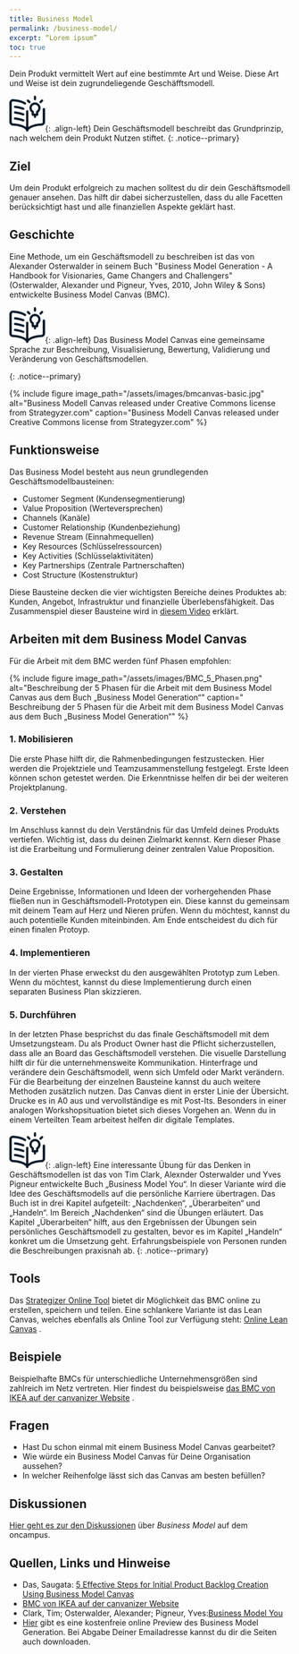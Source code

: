 ```yaml
---
title: Business Model
permalink: /business-model/
excerpt: “Lorem ipsum”
toc: true
---
```


Dein Produkt vermittelt Wert auf eine bestimmte Art und Weise. Diese Art und Weise ist dein zugrundeliegende Geschäfftsmodell. 

![image-left][image-1]{: .align-left}
Dein Geschäftsmodell beschreibt das Grundprinzip, nach welchem dein Produkt Nutzen stiftet.
{: .notice--primary}

## Ziel 
Um dein Produkt erfolgreich zu machen solltest du dir dein Geschäftsmodell genauer ansehen. Das hilft dir dabei sicherzustellen, dass du alle Facetten berücksichtigt hast und alle finanziellen Aspekte geklärt hast. 

## Geschichte
Eine Methode, um ein Geschäftsmodell zu beschreiben ist das von Alexander Osterwalder in seinem 
Buch "Business Model Generation - A Handbook for Visionaries, Game Changers and Challengers"  
(Osterwalder, Alexander und Pigneur, Yves, 2010, John Wiley & Sons) entwickelte Business Model Canvas (BMC).

![image-left][image-1]{: .align-left}
Das Business Model Canvas eine gemeinsame Sprache zur Beschreibung, Visualisierung, Bewertung, Validierung und Veränderung von Geschäftsmodellen.

{: .notice--primary}

{%	include figure 	image_path="/assets/images/bmcanvas-basic.jpg" alt="Business Modell Canvas released under Creative Commons license from Strategyzer.com" caption="Business Modell Canvas released under Creative Commons license from Strategyzer.com" %}

## Funktionsweise
Das Business Model besteht aus neun grundlegenden Geschäftsmodellbausteinen:

* Customer Segment (Kundensegmentierung)
* Value Proposition (Werteversprechen)
* Channels (Kanäle)
* Customer Relationship (Kundenbeziehung)
* Revenue Stream (Einnahmequellen)
* Key Resources (Schlüsselressourcen)
* Key Activities (Schlüsselaktivitäten)
* Key Partnerships (Zentrale Partnerschaften)
* Cost Structure (Kostenstruktur)

Diese Bausteine decken die vier wichtigsten Bereiche deines Produktes ab: Kunden, Angebot, Infrastruktur und finanzielle Überlebensfähigkeit.
Das Zusammenspiel dieser Bausteine wird in [diesem Video](https://vimeo.com/78350794) erklärt.


## Arbeiten mit dem Business Model Canvas
Für die Arbeit mit dem BMC werden fünf Phasen empfohlen:

{% include figure image_path="/assets/images/BMC_5_Phasen.png" alt="Beschreibung der 5 Phasen für die Arbeit mit dem Business Model Canvas aus dem Buch „Business Model Generation“" caption=" Beschreibung der 5 Phasen für die Arbeit mit dem Business Model Canvas aus dem Buch „Business Model Generation“" %}

### 1. Mobilisieren
Die erste Phase hilft dir, die Rahmenbedingungen festzustecken. Hier werden die Projektziele und Teamzusammenstellung festgelegt. Erste Ideen können schon getestet werden. Die Erkenntnisse helfen dir bei der weiteren Projektplanung.

###	2. Verstehen
Im Anschluss kannst du dein Verständnis für das Umfeld deines Produkts vertiefen. Wichtig ist, dass du deinen Zielmarkt kennst. Kern dieser Phase ist die Erarbeitung und Formulierung deiner zentralen Value Proposition.

### 3. Gestalten
Deine Ergebnisse, Informationen und Ideen der vorhergehenden Phase fließen nun in Geschäftsmodell-Prototypen ein. Diese kannst du gemeinsam mit deinem Team auf Herz und Nieren prüfen. Wenn du möchtest, kannst du auch potentielle Kunden miteinbinden. Am Ende entscheidest du dich für einen finalen Protoyp. 

### 4. Implementieren
In der vierten Phase erweckst du den ausgewählten Prototyp zum Leben. Wenn du möchtest, kannst du diese Implementierung durch einen separaten Business Plan skizzieren. 

### 5. Durchführen
In der letzten Phase besprichst du das finale Geschäftsmodell mit dem Umsetzungsteam. Du als Product Owner hast die Pflicht sicherzustellen, dass alle an Board das Geschäftsmodell verstehen. Die visuelle Darstellung hilft dir für die unternehmensweite Kommunikation. Hinterfrage und verändere dein Geschäftsmodell, wenn sich Umfeld oder Markt verändern. Für die Bearbeitung der einzelnen Bausteine kannst du auch weitere Methoden zusätzlich nutzen. Das Canvas dient in erster Linie der Übersicht. Drucke es in A0 aus und vervollständige es mit Post-Its. Besonders in einer analogen Workshopsituation bietet sich dieses Vorgehen an.  Wenn du in einem Verteilten Team arbeitest helfen dir digitale Templates.


![image-left][image-1]{: .align-left}
Eine interessante Übung für das Denken in Geschäftsmodellen ist das von Tim Clark, Alexnder Osterwalder und Yves Pigneur entwickelte Buch „Business Model You“. In dieser Variante wird die Idee des Geschäftsmodells auf die persönliche Karriere übertragen. Das Buch ist in drei Kapitel aufgeteilt: „Nachdenken“, „Überarbeiten“ und „Handeln“. Im Bereich „Nachdenken“ sind die Übungen erläutert. Das Kapitel „Überarbeiten“ hilft, aus den Ergebnissen der Übungen sein persönliches Geschäftsmodell zu gestalten, bevor es im Kapitel „Handeln“ konkret um die Umsetzung geht. Erfahrungsbeispiele von Personen runden die Beschreibungen praxisnah ab.
{: .notice--primary}

## Tools

Das [Strategizer Online Tool](https://canvanizer.com/new/business-model-canvas) bietet dir Möglichkeit das BMC online zu erstellen, speichern und teilen.
Eine schlankere Variante ist das Lean Canvas, welches ebenfalls als Online Tool zur Verfügung steht: [Online Lean Canvas](https://leanstack.com/business-model-canvas-alternative) .
## Beispiele
Beispielhafte BMCs für unterschiedliche Unternehmensgrößen sind zahlreich im Netz vertreten. Hier findest du beispielsweise 
[das BMC von IKEA auf der canvanizer Website](https://canvanizer.com/canvas/1MaI4WS_4Bc) .

## Fragen
* Hast Du schon einmal mit einem Business Model Canvas gearbeitet?
* Wie würde ein Business Model Canvas für Deine Organisation aussehen?
* In welcher Reihenfolge lässt sich das Canvas am besten befüllen?

## Diskussionen
[Hier geht es zur den Diskussionen][1] über *Business Model* auf dem oncampus.

## Quellen, Links und Hinweise
* Das, Saugata: [5 Effective Steps for Initial Product Backlog Creation Using Business Model Canvas][2]
* [BMC von IKEA auf der canvanizer Website](https://canvanizer.com/canvas/1MaI4WS_4Bc)
* Clark, Tim; Osterwalder, Alexander; Pigneur, Yves:[Business Model You](https://businessmodelyou.com)
* [Hier](https://www.strategyzer.com/books/business-model-generation) gibt es eine kostenfreie online Preview des Business Model Generation. Bei Abgabe Deiner Emailadresse kannst du dir die Seiten auch downloaden.


[1]:	https://www.oncampus.de/course/weiterbildung/moocs/apomooc/section-2/47626-handbuch-business-model "oncampus Forum zu Business Model"
[2]:	https://www.saugatadas.net/post/5-effective-steps-for-initial-product-backlog-creation-using-business-model-canvas

[image-1]:	/assets/images/read-light-idea.png



